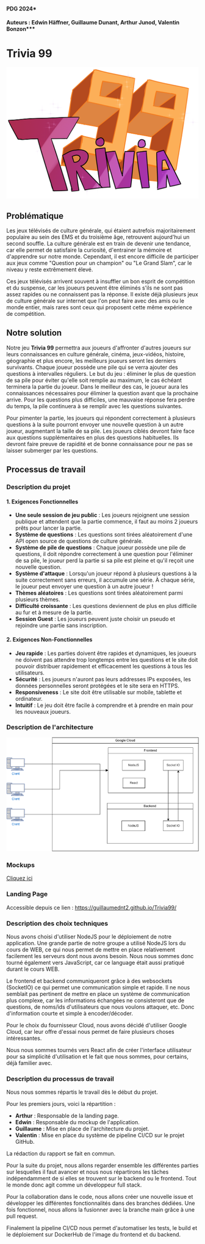 #### PDG 2024*
#### Auteurs : Edwin Häffner, Guillaume Dunant, Arthur Junod, Valentin Bonzon***

# Trivia 99

![Trivia 99 Logo](./Trivia_99.png)

## Problématique
Les jeux télévisés de culture générale, qui étaient autrefois majoritairement populaire au sein des EMS et du troisième âge, retrouvent aujourd'hui un second souffle. 
La culture générale est en train de devenir une tendance, car elle permet de satisfaire la curiosité, d'entrainer la mémoire et d'apprendre sur notre monde.
Cependant, il est encore difficile de participer aux jeux comme "Question pour un champion" ou "Le Grand Slam", car le niveau y reste extrêmement élevé. 

Ces jeux télévisés arrivent souvent à insuffler un bon esprit de compétition et du suspense, car les joueurs peuvent être éliminés s'ils ne sont pas assez rapides ou ne connaissent pas la réponse. 
Il existe déjà plusieurs jeux de culture générale sur internet que l'on peut faire avec des amis ou le monde entier, mais rares sont ceux qui proposent cette même expérience de compétition. 

## Notre solution
Notre jeu **Trivia 99** permettra aux joueurs d'affronter d'autres joueurs sur leurs connaissances en culture générale, cinéma, jeux-vidéos, histoire, géographie et plus encore, les meilleurs joueurs seront les derniers survivants. Chaque joueur possède une pile qui se verra ajouter des questions à intervalles réguliers. Le but du jeu : éliminer le plus de question de sa pile pour éviter qu'elle soit remplie au maximum, le cas échéant terminera la partie du joueur. Dans le meilleur des cas, le joueur aura les connaissances nécessaires pour éliminer la question avant que la prochaine arrive. Pour les questions plus difficiles, une mauvaise réponse fera perdre du temps, la pile continuera à se remplir avec les questions suivantes.

Pour pimenter la partie, les joueurs qui répondent correctement à plusieurs questions à la suite pourront envoyer une nouvelle question à un autre joueur, augmentant la taille de sa pile. Les joueurs ciblés devront faire face aux questions supplémentaires en plus des questions habituelles. Ils devront faire preuve de rapidité et de bonne connaissance pour ne pas se laisser submerger par les questions.

## Processus de travail

### Description du projet
#### 1. Exigences Fonctionnelles
- **Une seule session de jeu public** : Les joueurs rejoignent une session publique et attendent que la partie commence, il faut au moins 2 joueurs prêts pour lancer la partie.
- **Système de questions** : Les questions sont tirées aléatoirement d'une API open source de questions de culture générale.
- **Système de pile de questions** : Chaque joueur possède une pile de questions, il doit répondre correctement à une question pour l'éliminer de sa pile, le joueur perd la partie si sa pile est pleine et qu'il reçoit une nouvelle question.
- **Système d'attaque** : Lorsqu'un joueur répond à plusieurs questions à la suite correctement sans erreurs, il accumule une série. À chaque série, le joueur peut envoyer une question à un autre joueur !
- **Thèmes aléatoires** : Les questions sont tirées aléatoirement parmi plusieurs thèmes.
- **Difficulté croissante** : Les questions deviennent de plus en plus difficile au fur et à mesure de la partie.
- **Session Guest** : Les joueurs peuvent juste choisir un pseudo et rejoindre une partie sans inscription.

#### 2. Exigences Non-Fonctionnelles
- **Jeu rapide** : Les parties doivent être rapides et dynamiques, les joueurs ne doivent pas attendre trop longtemps entre les questions et le site doit pouvoir distribuer rapidement et efficacement les questions à tous les utilisateurs.
- **Sécurité** : Les joueurs n'auront pas leurs addresses IPs exposées, les données personnelles seront protégées et le site sera en HTTPS.
- **Responsiveness** : Le site doit être utilisable sur mobile, tablette et ordinateur.
- **Intuitif** : Le jeu doit être facile à comprendre et à prendre en main pour les nouveaux joueurs.

### Description de l'architecture 

![Architecture](Trivia99Architecture.png)

### Mockups

[Cliquez ici](https://www.figma.com/proto/isvynhVr1etaen0j4LjXOz/Trivia99?node-id=37-1763&t=nFKCpC0W7mNDkQ5C-1&scaling=min-zoom&content-scaling=fixed&page-id=37%3A621&starting-point-node-id=37%3A622)

### Landing Page
Accessible depuis ce lien : https://guillaumednt2.github.io/Trivia99/

### Description des choix techniques 

Nous avons choisi d'utiliser NodeJS pour le déploiement de notre application. Une grande partie de notre groupe a utilisé NodeJS lors du cours de WEB, ce qui nous permet de mettre en place relativement facilement les serveurs dont nous avons besoin. Nous nous sommes donc tourné également vers JavaScript, car ce language était aussi pratiqué durant le cours WEB. 

Le frontend et backend communiqueront grâce à des websockets (SocketIO) ce qui permet une communication simple et rapide. Il ne nous semblait pas pertinent de mettre en place un système de communication plus complexe, car les informations échangées ne consisteront que de questions, de noms/ids d'utilisateurs que nous voulons attaquer, etc. Donc d'information courte et simple à encoder/décoder.

Pour le choix du fournisseur Cloud, nous avons décidé d'utiliser Google Cloud, car leur offre d'essai nous permet de faire plusieurs choses intéressantes. 

Nous nous sommes tournés vers React afin de créer l'interface utilisateur pour sa simplicité d'utilisation et le fait que nous sommes, pour certains, déjà familier avec. 
### Description du processus de travail

Nous nous sommes répartis le travail dès le début du projet. 

Pour les premiers jours, voici la répartition :
- **Arthur** : Responsable de la landing page.
- **Edwin** : Responsable du mockup de l'application.
- **Guillaume** : Mise en place de l'architecture du projet.
- **Valentin** : Mise en place du système de pipeline CI/CD sur le projet GitHub.

La rédaction du rapport se fait en commun.

Pour la suite du projet, nous allons regarder ensemble les différentes parties sur lesquelles il faut avancer et nous nous répartirons les tâches indépendamment de si elles se trouvent sur le backend ou le frontend. Tout le monde donc agit comme un développeur full stack.

Pour la collaboration dans le code, nous allons créer une nouvelle issue et développer les différentes fonctionnalités dans des branches dédiées. Une fois fonctionnel, nous allons la fusionner avec la branche main grâce à une pull request.

Finalement la pipeline CI/CD nous permet d'automatiser les tests, le build et le déploiement sur DockerHub de l'image du frontend et du backend.